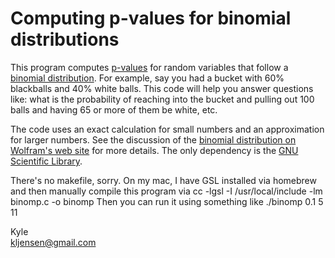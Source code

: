 # Computing p-values for binomial distributions

This program computes [p-values](http://en.wikipedia.org/wiki/P-value) for random variables that follow a [binomial distribution](http://en.wikipedia.org/wiki/Binomial_distribution).  For example, say you had a bucket with 60% blackballs and 40% white balls.  This code will help you answer questions like: what is the probability of reaching into the bucket and pulling out 100 balls and having 65 or more of them be white, etc.

The code uses an exact calculation for small numbers and an approximation for larger numbers.  See the discussion of the [binomial distribution on Wolfram's web site](http://mathworld.wolfram.com/BinomialDistribution.html) for more details.  The only dependency is the [GNU Scientific Library](http://www.gnu.org/software/gsl/).

There's no makefile, sorry.  On my mac, I have GSL installed via homebrew and then manually compile this program via
		cc -lgsl -I /usr/local/include -lm binomp.c -o binomp
Then you can run it using something like
		./binomp 0.1 5 11

Kyle  
<kljensen@gmail.com>
